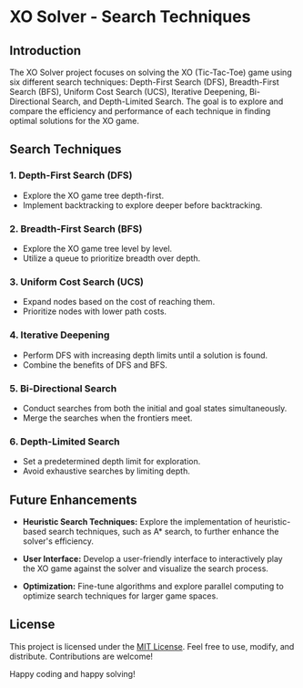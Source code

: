 # XO Solver - Search Techniques

## Introduction

The XO Solver project focuses on solving the XO (Tic-Tac-Toe) game using six different search techniques: Depth-First Search (DFS), Breadth-First Search (BFS), Uniform Cost Search (UCS), Iterative Deepening, Bi-Directional Search, and Depth-Limited Search. The goal is to explore and compare the efficiency and performance of each technique in finding optimal solutions for the XO game.

## Search Techniques

### 1. Depth-First Search (DFS)
   - Explore the XO game tree depth-first.
   - Implement backtracking to explore deeper before backtracking.

### 2. Breadth-First Search (BFS)
   - Explore the XO game tree level by level.
   - Utilize a queue to prioritize breadth over depth.

### 3. Uniform Cost Search (UCS)
   - Expand nodes based on the cost of reaching them.
   - Prioritize nodes with lower path costs.

### 4. Iterative Deepening
   - Perform DFS with increasing depth limits until a solution is found.
   - Combine the benefits of DFS and BFS.

### 5. Bi-Directional Search
   - Conduct searches from both the initial and goal states simultaneously.
   - Merge the searches when the frontiers meet.

### 6. Depth-Limited Search
   - Set a predetermined depth limit for exploration.
   - Avoid exhaustive searches by limiting depth.
## Future Enhancements

- **Heuristic Search Techniques:**
  Explore the implementation of heuristic-based search techniques, such as A* search, to further enhance the solver's efficiency.

- **User Interface:**
  Develop a user-friendly interface to interactively play the XO game against the solver and visualize the search process.

- **Optimization:**
  Fine-tune algorithms and explore parallel computing to optimize search techniques for larger game spaces.

## License

This project is licensed under the [MIT License](LICENSE). Feel free to use, modify, and distribute. Contributions are welcome!

Happy coding and happy solving!
